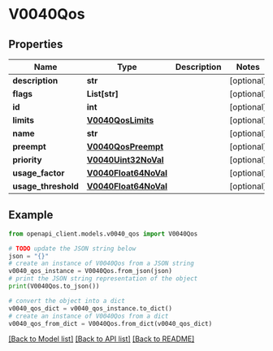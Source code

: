 # V0040Qos


## Properties

Name | Type | Description | Notes
------------ | ------------- | ------------- | -------------
**description** | **str** |  | [optional] 
**flags** | **List[str]** |  | [optional] 
**id** | **int** |  | [optional] 
**limits** | [**V0040QosLimits**](V0040QosLimits.md) |  | [optional] 
**name** | **str** |  | [optional] 
**preempt** | [**V0040QosPreempt**](V0040QosPreempt.md) |  | [optional] 
**priority** | [**V0040Uint32NoVal**](V0040Uint32NoVal.md) |  | [optional] 
**usage_factor** | [**V0040Float64NoVal**](V0040Float64NoVal.md) |  | [optional] 
**usage_threshold** | [**V0040Float64NoVal**](V0040Float64NoVal.md) |  | [optional] 

## Example

```python
from openapi_client.models.v0040_qos import V0040Qos

# TODO update the JSON string below
json = "{}"
# create an instance of V0040Qos from a JSON string
v0040_qos_instance = V0040Qos.from_json(json)
# print the JSON string representation of the object
print(V0040Qos.to_json())

# convert the object into a dict
v0040_qos_dict = v0040_qos_instance.to_dict()
# create an instance of V0040Qos from a dict
v0040_qos_from_dict = V0040Qos.from_dict(v0040_qos_dict)
```
[[Back to Model list]](../README.md#documentation-for-models) [[Back to API list]](../README.md#documentation-for-api-endpoints) [[Back to README]](../README.md)


